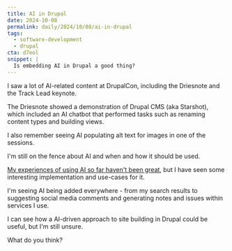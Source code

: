 ```yaml
---
title: AI in Drupal
date: 2024-10-08
permalink: daily/2024/10/08/ai-in-drupal
tags:
  - software-development
  - drupal
cta: d7eol
snippet: |
  Is embedding AI in Drupal a good thing?
---
```


I saw a lot of AI-related content at DrupalCon, including the Driesnote and the Track Lead keynote.

The Driesnote showed a demonstration of Drupal CMS (aka Starshot), which included an AI chatbot that performed tasks such as renaming content types and building views.

I also remember seeing AI populating alt text for images in one of the sessions.

I'm still on the fence about AI and when and how it should be used.

[My experiences of using AI so far haven't been great][0], but I have seen some interesting implementation and use-cases for it.

I'm seeing AI being added everywhere - from my search results to suggesting social media comments and generating notes and issues within services I use.

I can see how a AI-driven approach to site building in Drupal could be useful, but I'm still unsure.

What do you think?

[0]: {{site.url}}/daily/2024/05/31/putting-glue-on-pizza
